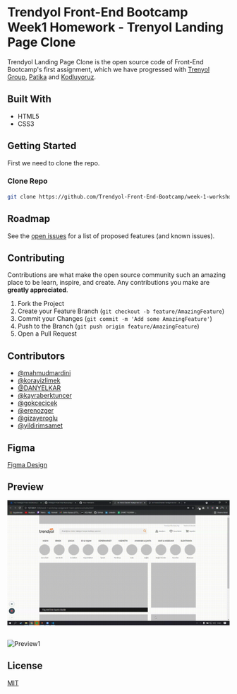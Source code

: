 # Trendyol Front-End Bootcamp Week1 Homework - Trenyol Landing Page Clone

Trendyol Landing Page Clone is the open source code of Front-End Bootcamp's first assignment, which we have progressed with [Trenyol Group](https://trendyol.github.io/), [Patika](https://www.patika.dev/) and [Kodluyoruz](https://www.kodluyoruz.org).

## Built With

- HTML5
- CSS3

## Getting Started

First we need to clone the repo.

### Clone Repo

```sh
git clone https://github.com/Trendyol-Front-End-Bootcamp/week-1-workshop-assignment-team-pokemon.git
```

## Roadmap

See the [open issues](https://github.com/Trendyol-Front-End-Bootcamp/week-1-workshop-assignment-team-pokemon/issues) for a list of proposed features (and known issues).

## Contributing

Contributions are what make the open source community such an amazing place to be learn, inspire, and create. Any contributions you make are **greatly appreciated**.

1. Fork the Project
2. Create your Feature Branch (`git checkout -b feature/AmazingFeature`)
3. Commit your Changes (`git commit -m 'Add some AmazingFeature'`)
4. Push to the Branch (`git push origin feature/AmazingFeature`)
5. Open a Pull Request

## Contributors

- [@mahmudmardini](https://github.com/mahmudmardini)
- [@korayizlimek](https://github.com/korayizlimek)
- [@DANYELKAR](https://github.com/DANYELKAR)
- [@kayraberktuncer](https://github.com/kayraberktuncer)
- [@gokcecicek](https://github.com/gokcecicek)
- [@erenozger](https://github.com/erenozger)
- [@gizayeroglu](https://github.com/gizayeroglu)
- [@yildirimsamet](https://github.com/yildirimsamet)

## Figma

[Figma Design](https://www.figma.com/file/IwnhPC5WBglAFGc0MJ6wXj/Trendyol-Front-End-Bootcamp?node-id=0%3A1)

## Preview

![Preview1](./assets/gif/readme1.gif)

##

![Preview1](./assets/gif/readme2.gif)

## License

[MIT](LICENSE)
